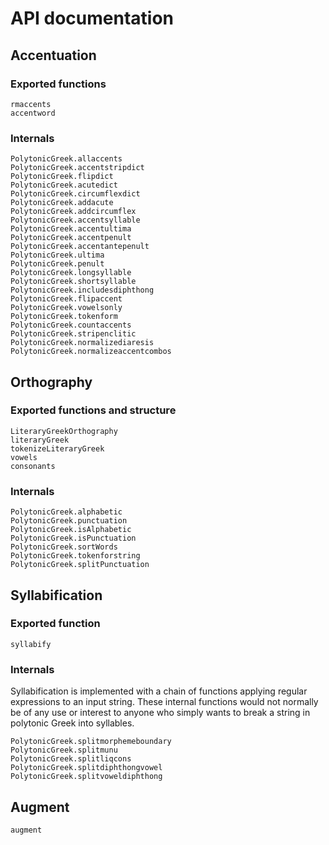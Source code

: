 # API documentation


## Accentuation

### Exported functions

```@docs
rmaccents
accentword
```


### Internals

```@docs
PolytonicGreek.allaccents
PolytonicGreek.accentstripdict
PolytonicGreek.flipdict
PolytonicGreek.acutedict
PolytonicGreek.circumflexdict
PolytonicGreek.addacute
PolytonicGreek.addcircumflex
PolytonicGreek.accentsyllable
PolytonicGreek.accentultima
PolytonicGreek.accentpenult
PolytonicGreek.accentantepenult
PolytonicGreek.ultima
PolytonicGreek.penult
PolytonicGreek.longsyllable
PolytonicGreek.shortsyllable
PolytonicGreek.includesdiphthong
PolytonicGreek.flipaccent
PolytonicGreek.vowelsonly
PolytonicGreek.tokenform
PolytonicGreek.countaccents
PolytonicGreek.stripenclitic
PolytonicGreek.normalizediaresis
PolytonicGreek.normalizeaccentcombos
```

##  Orthography


### Exported functions and structure

```@docs
LiteraryGreekOrthography
literaryGreek
tokenizeLiteraryGreek
vowels
consonants
```

### Internals

```@docs
PolytonicGreek.alphabetic
PolytonicGreek.punctuation
PolytonicGreek.isAlphabetic
PolytonicGreek.isPunctuation
PolytonicGreek.sortWords
PolytonicGreek.tokenforstring
PolytonicGreek.splitPunctuation
```

## Syllabification


### Exported function

```@docs
syllabify
```


### Internals

Syllabification is implemented with a chain of functions applying regular expressions to an input string.  These internal functions would not normally be of any use or interest to anyone who simply wants to break a string in polytonic Greek into syllables.

```@docs
PolytonicGreek.splitmorphemeboundary
PolytonicGreek.splitmunu
PolytonicGreek.splitliqcons
PolytonicGreek.splitdiphthongvowel
PolytonicGreek.splitvoweldiphthong
```

## Augment

```@docs
augment
```

